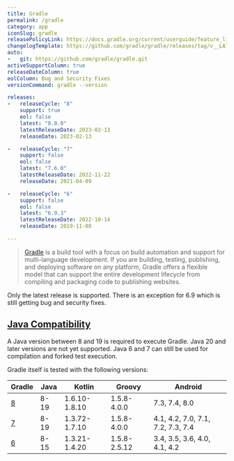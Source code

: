 ```yaml
---
title: Gradle
permalink: /gradle
category: app
iconSlug: gradle
releasePolicyLink: https://docs.gradle.org/current/userguide/feature_lifecycle.html#eol_support
changelogTemplate: https://github.com/gradle/gradle/releases/tag/v__LATEST__
auto:
-   git: https://github.com/gradle/gradle.git
activeSupportColumn: true
releaseDateColumn: true
eolColumn: Bug and Security Fixes
versionCommand: gradle --version

releases:
-   releaseCycle: "8"
    support: true
    eol: false
    latest: "8.0.0"
    latestReleaseDate: 2023-02-13
    releaseDate: 2023-02-13

-   releaseCycle: "7"
    support: false
    eol: false
    latest: "7.6.0"
    latestReleaseDate: 2022-11-22
    releaseDate: 2021-04-09

-   releaseCycle: "6"
    support: false
    eol: false
    latest: "6.9.3"
    latestReleaseDate: 2022-10-14
    releaseDate: 2019-11-08

---
```


> [Gradle](https://gradle.org/) is a build tool with a focus on build automation and support for multi-language
> development. If you are building, testing, publishing, and deploying software on any platform, Gradle offers a
> flexible model that can support the entire development lifecycle from compiling and packaging code to publishing
> websites.

Only the latest release is supported. There is an exception for 6.9 which is still getting bug and security fixes.

## [Java Compatibility](https://docs.gradle.org/current/userguide/compatibility.html)

A Java version between 8 and 19 is required to execute Gradle. Java 20 and later versions are not yet supported. Java 6 and 7 can still be used for compilation and forked test execution.

Gradle itself is tested with the following versions:

| Gradle                                                          | Java | Kotlin        | Groovy       | Android                           |
|-----------------------------------------------------------------|------|---------------|--------------|-----------------------------------|
| [8](https://docs.gradle.org/8.0/userguide/compatibility.html)   | 8-19 | 1.6.10-1.8.10 | 1.5.8-4.0.0  | 7.3, 7.4, 8.0                     |
| [7](https://docs.gradle.org/7.6/userguide/compatibility.html)   | 8-19 | 1.3.72-1.7.10 | 1.5.8-4.0.0  | 4.1, 4.2, 7.0, 7.1, 7.2, 7.3, 7.4 |
| [6](https://docs.gradle.org/6.9.3/userguide/compatibility.html) | 8-15 | 1.3.21-1.4.20 | 1.5.8-2.5.12 | 3.4, 3.5, 3.6, 4.0, 4.1, 4.2      |
